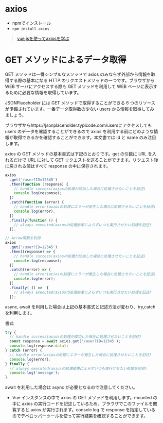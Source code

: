 
# axios
- npmでインストール
- `npm install axios`


>[vue.jsを使ってaxiosを学ぶ](https://reffect.co.jp/vue/vue-axios-learn/#axios-%E3%81%AE%E4%BD%BF%E7%94%A8%E6%96%B9%E6%B3%95)

# GET メソッドによるデータ取得
GET メソッドは一番シンプルなメソッドで axios のみならず外部から情報を取得する際の基本になる HTTP のリクエストメソッドの一つです。ブラウザから WEB サーバにアクセスする際も GET メソッドを利用して WEB ページに表示するために必要な情報を取得しています。

JSONPlaceholder には GET メソッドで取得することができる 6 つのリソースが準備されています。一番データ取得数の少ない users から情報を取得してみましょう。

ブラウザからhttps://jsonplaceholder.typicode.com/usersにアクセスしても users のデータを確認することができるので axios を利用する前にどのような情報が取得できるかを確認することができます。本文書では id と name のみ注目します。

axios の GET メソッドの基本書式は下記のとおりです。get の引数に URL を入れるだけで URL に対して GET リクエストを送ることができます。リクエスト後に戻される値はすべて response の中に保存されます。
```javascript
axios
  .get('/user?ID=12345')
  .then(function (response) {
    // handle success(axiosの処理が成功した場合に処理させたいことを記述)
    console.log(response);
  })
  .catch(function (error) {
    // handle error(axiosの処理にエラーが発生した場合に処理させたいことを記述)
    console.log(error);
  })
  .finally(function () {
    // always executed(axiosの処理結果によらずいつも実行させたい処理を記述)
  });
```
```javascript
// Arrow関数を利用
axios
  .get('/user?ID=12345')
  .then((response) => {
    // handle success(axiosの処理が成功した場合に処理させたいことを記述)
    console.log(response);
  })
  .catch((error) => {
    // handle error(axiosの処理にエラーが発生した場合に処理させたいことを記述)
    console.log(error);
  })
  .finally( () =>  {
    // always executed(axiosの処理結果によらずいつも実行させたい処理を記述)
  });
```
async, await を利用した場合は上記の基本書式と記述方法が変わり、try,catch を利用します。

書式
```javascript
try {
  // handle success(axiosの処理が成功した場合に処理させたいことを記述)
  const response = await axios.get('/user?ID=12345');
  console.log(response.data);
} catch (error) {
  // handle error(axiosの処理にエラーが発生した場合に処理させたいことを記述)
  console.log(error);
} finally {
  // always executed(axiosの処理結果によらずいつも実行させたい処理を記述)
  console.log('message');
}
```
await を利用した場合は async が必要となるので注意してください。
- Vue インスタンスの中で axios の GET メソッドを利用します。mounted の中に axios の実行コードを記述しているため、ブラウザでこのファイルを閲覧すると axios が実行されます。console.log で response を指定しているのでデベロッパーツールを使って実行結果を確認することができます。



